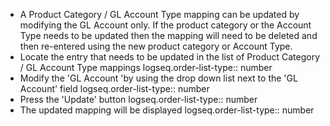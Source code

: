 - A Product Category / GL Account Type mapping can be updated by modifying the GL Account only. If the product category or the Account Type needs to be updated then the mapping will need to be deleted and then re-entered using the new product category or Account Type.
- Locate the entry that needs to be updated in the list of Product Category / GL Account Type mappings
  logseq.order-list-type:: number
- Modify the 'GL Account 'by using the drop down list next to the 'GL Account' field
  logseq.order-list-type:: number
- Press the 'Update' button
  logseq.order-list-type:: number
- The updated mapping will be displayed
  logseq.order-list-type:: number